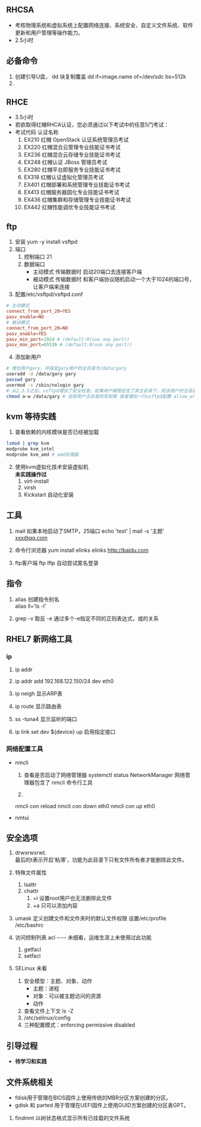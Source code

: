## RHCSA
- 考核物理系统和虚拟系统上配置网络连接、系统安全、自定义文件系统、软件更新和用户管理等操作能力。
- 2.5小时

## 必备命令
1. 创建引导U盘， dd 块复制覆盖
dd  if=image.name of=/dev/sdc bs=512k
2. 


## RHCE
- 3.5小时
- 若欲取得红帽RHCA认证，您必须通过以下考试中的任意5门考试：
- 考试代码 认证名称
    1. EX210 红帽 OpenStack 认证系统管理员考试
    2. EX220 红帽混合云管理专业技能证书考试
    3. EX236 红帽混合云存储专业技能证书考试
    4. EX248 红帽认证 JBoss 管理员考试
    5. EX280 红帽平台即服务专业技能证书考试
    6. EX318 红帽认证虚拟化管理员考试
    7. EX401 红帽部署和系统管理专业技能证书考试
    8. EX413 红帽服务器固化专业技能证书考试
    9. EX436 红帽集群和存储管理专业技能证书考试
    10. EX442 红帽性能调优专业技能证书考试

## ftp
1. 安装
yum -y install vsftpd
2. 端口
    1. 控制端口 21
    2. 数据端口 
        - 主动模式 传输数据时 启动20端口去连接客户端
        - 被动模式 传输数据时 和客户端协议随机启动一个大于1024的端口号，让客户端来连接
3. 配置/etc/vsftpd/vsftpd.conf
```conf
# 主动模式
connect_from_port_20=YES
pasv_enable=NO
# 被动模式
connect_from_port_20=NO
pasv_enable=YES
pasv_min_port=1024 # (default:0(use any port))
pasv_max_port=65536 # (default:0(use any port))
```

4. 添加新用户
```bash
# 增加用户gary，并指定gary用户的主目录为/data/gary
useradd -d /data/gary gary
passwd gary
usermod -s /sbin/nologin gary
# 从2.3.5之后，vsftpd增加了安全检查，如果用户被限定在了其主目录下，则该用户的主目录不能再具有写权限了！如果检查发现还有写权限，就会报错。
chmod a-w /data/gary # 去除用户主目录的写权限 或者增加一行vsftpd配置 allow_writeable_chroot=YES
```

## kvm  等待实践
1. 查看依赖的内核模块是否已经被加载
```bash
lsmod | grep kvm
modprobe kvm_intel
modprobe kvm_amd # amd处理器
```
2. 使用kvm虚拟化技术安装虚拟机  
    **未实践操作过**  
    1. virt-install
    2. virsh
    3. Kickstart 自动化安装

## 工具
1. mail
如果本地启动了SMTP，25端口
echo 'test' | mail -s '主题'   xxx@qq.com

2. 命令行浏览器
yum install elinks
elinks http://baidu.com

3. ftp客户端
ftp
lftp 自动尝试匿名登录

## 指令
1. alias
创建指令别名  
alias ll='ls -l'

2. grep
-v 取反
-e 通过多个-e指定不同的正则表达式，或的关系

## RHEL7 新网络工具
### ip
1. ip addr
2. ip addr add 192.168.122.150/24 dev eth0
3. ip neigh 显示ARP表
4. ip route 显示路由表
5. ss -tuna4 显示监听的端口

6. ip link set dev ${device} up 启用指定接口

### 网络配置工具
- nmcli
    1. 查看是否启动了网络管理器
    systemctl status NetworkManager
    网络管理器包含了 nmcli 命令行工具

    2. 
    nmcli con reload
    nmcli con down eth0
    nmcli con up eth0

- nmtui

## 安全选项
1. drwxrwxrwt.  
最后的t表示开启‘粘滞’，功能为此目录下只有文件所有者才能删除此文件。

2. 特殊文件属性
    1. lsattr
    2. chattr 
        1. +i  设置root用户也无法删除此文件
        2. +a 只可以添加内容

3. umask
定义创建文件和文件夹时的默认文件权限
设置/etc/profile /etc/bashrc

4. 访问控制列表 acl  ---- 未细看，运维生涯上未使用过此功能
    1. getfacl
    2. setfacl

4. SELinux  未看
    1. 安全模型：主题、对象、动作
        - 主题：进程
        - 对象：可以被主题访问的资源
        - 动作
    2. 查看文件上下文 ls -Z
    3. /etc/selinux/config
    4. 三种配置模式：enforcing  permissive  disabled

## 引导过程
- **待学习和实践**

## 文件系统相关
- fdisk用于管理在BIOS固件上使用传统的MBR分区方案创建的分区。
- gdisk 和 parted 用于管理在UEFI固件上使用GUID方案创建的分区表GPT。
1. findmnt 以树状态格式显示所有已挂载的文件系统